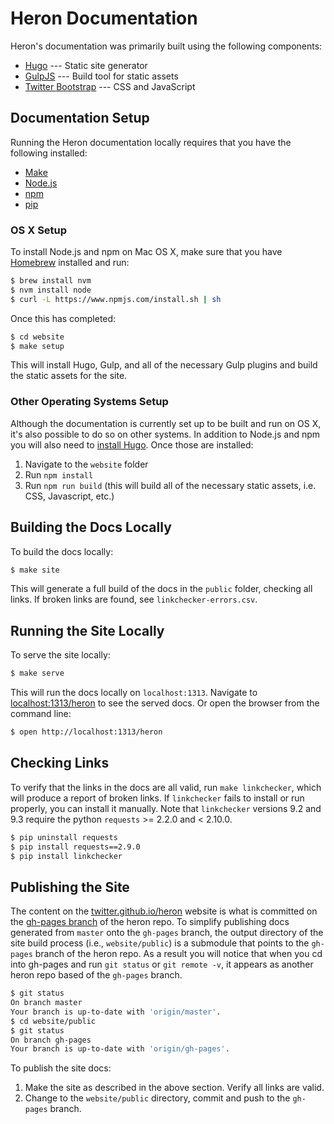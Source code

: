 # Heron Documentation

Heron's documentation was primarily built using the following components:

* [Hugo](http://gohugo.io) --- Static site generator
* [GulpJS](http://gulpjs.com) --- Build tool for static assets
* [Twitter Bootstrap](http://getbootstrap.com) --- CSS and JavaScript

## Documentation Setup

Running the Heron documentation locally requires that you have the following installed:

* [Make](https://www.gnu.org/software/make/)
* [Node.js](https://nodejs.org/en/)
* [npm](https://www.npmjs.com/)
* [pip](https://pypi.python.org/pypi/pip)

### OS X Setup

To install Node.js and npm on Mac OS X, make sure that you have [Homebrew](http://brew.sh/)
installed and run:

```bash
$ brew install nvm
$ nvm install node
$ curl -L https://www.npmjs.com/install.sh | sh
```

Once this has completed:

```bash
$ cd website
$ make setup
```

This will install Hugo, Gulp, and all of the necessary Gulp plugins and build
the static assets for the site.

### Other Operating Systems Setup

Although the documentation is currently set up to be built and run on OS X, it's
also possible to do so on other systems. In addition to Node.js and npm you will
also need to [install Hugo](https://github.com/spf13/hugo/releases). Once those
are installed:

1. Navigate to the `website` folder
2. Run `npm install`
3. Run `npm run build` (this will build all of the necessary static assets, i.e.
   CSS, Javascript, etc.)

## Building the Docs Locally

To build the docs locally:

```bash
$ make site
```

This will generate a full build of the docs in the `public` folder, checking all links. If broken
links are found, see `linkchecker-errors.csv`.

## Running the Site Locally

To serve the site locally:

```bash
$ make serve
```

This will run the docs locally on `localhost:1313`. Navigate to
[localhost:1313/heron](http://localhost:1313/heron) to see the served docs. Or open the
browser from the command line:

```bash
$ open http://localhost:1313/heron
```

## Checking Links

To verify that the links in the docs are all valid, run `make linkchecker`, which will produce a
report of broken links. If `linkchecker` fails to install or run properly, you can install it manually.
Note that `linkchecker` versions 9.2 and 9.3 require the python `requests` >= 2.2.0 and < 2.10.0.

```bash
$ pip uninstall requests
$ pip install requests==2.9.0
$ pip install linkchecker
```

## Publishing the Site

The content on the [twitter.github.io/heron](http://twitter.github.io/heron) website is what is
committed on the [gh-pages branch](https://github.com/twitter/heron/tree/gh-pages) of the heron repo.
To simplify publishing docs generated from `master` onto the `gh-pages` branch, the output directory
of the site build process (i.e., `website/public`) is a submodule that points to the `gh-pages` branch
of the heron repo. As a result you will notice that when you cd into gh-pages and run `git status`
or `git remote -v`, it appears as another heron repo based of the `gh-pages` branch.

```bash
$ git status
On branch master
Your branch is up-to-date with 'origin/master'.
$ cd website/public
$ git status
On branch gh-pages
Your branch is up-to-date with 'origin/gh-pages'.
```

To publish the site docs:

1. Make the site as described in the above section. Verify all links are valid.
2. Change to the `website/public` directory, commit and push to the `gh-pages` branch.
